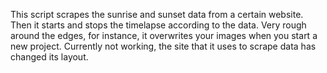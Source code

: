 This script scrapes the sunrise and sunset data from a certain website.
Then it starts and stops the timelapse according to the data.
Very rough around the edges, for instance, it overwrites your images when you start a new project.
Currently not working, the site that it uses to scrape data has changed its layout.

